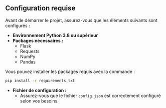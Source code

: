 ## Configuration requise

Avant de démarrer le projet, assurez-vous que les éléments suivants sont configurés :

- **Environnement Python 3.8 ou supérieur**
- **Packages nécessaires :**
  - Flask
  - Requests 
  - NumPy
  - Pandas

Vous pouvez installer les packages requis avec la commande :
```bash
pip install -r requirements.txt
```

- **Fichier de configuration :**
  - Assurez-vous que le fichier `config.json` est correctement configuré selon vos besoins.

```
